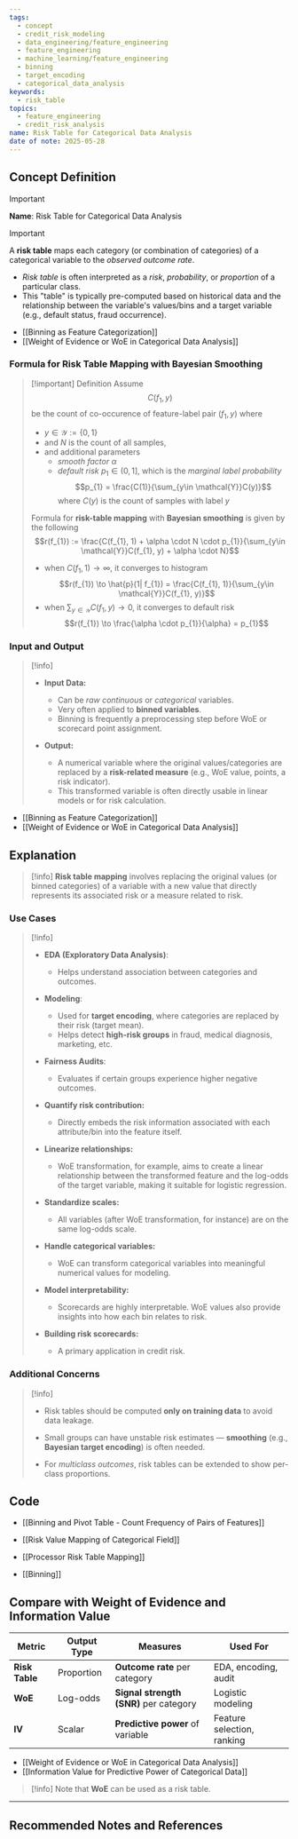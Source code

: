 ```yaml
---
tags:
  - concept
  - credit_risk_modeling
  - data_engineering/feature_engineering
  - feature_engineering
  - machine_learning/feature_engineering
  - binning
  - target_encoding
  - categorical_data_analysis
keywords:
  - risk_table
topics:
  - feature_engineering
  - credit_risk_analysis
name: Risk Table for Categorical Data Analysis
date of note: 2025-05-28
---
```


## Concept Definition

>[!important]
>**Name**: Risk Table for Categorical Data Analysis

>[!important]
>A **risk table** maps each category (or combination of categories) of a categorical variable to the *observed outcome rate*.
>- *Risk table* is often interpreted as a *risk*, *probability*, or *proportion* of a particular class.
>- This "table" is typically pre-computed based on historical data and the relationship between the variable's values/bins and a target variable (e.g., default status, fraud occurrence).


- [[Binning as Feature Categorization]]
- [[Weight of Evidence or WoE in Categorical Data Analysis]]

### Formula for Risk Table Mapping with Bayesian Smoothing 

>[!important] Definition
>Assume $$C(f_{1}, y)$$ be the count of co-occurence of feature-label pair $(f_{1}, y)$ where
>-  $y\in \mathcal{Y} := \left\{ 0,1 \right\}$
>- and $N$ is the count of all samples,
>- and additional parameters
>	- *smooth factor* $\alpha$
>	- *default risk* $p_{1} \in (0,1]$, which is the *marginal label probability* $$p_{1} = \frac{C(1)}{\sum_{y\in \mathcal{Y}}C(y)}$$ where $C(y)$ is the count of samples with label $y$
>
>Formula for **risk-table mapping** with **Bayesian smoothing** is given by the following $$r(f_{1}) :=  \frac{C(f_{1}, 1) + \alpha \cdot  N \cdot p_{1}}{\sum_{y\in \mathcal{Y}}C(f_{1}, y) + \alpha \cdot N}$$ 
>- when $C(f_{1}, 1) \to \infty$, it converges to histogram $$r(f_{1}) \to \hat{p}(1| f_{1})  = \frac{C(f_{1}, 1)}{\sum_{y\in \mathcal{Y}}C(f_{1}, y)}$$
>- when  $\sum_{y\in \mathcal{Y}}C(f_{1}, y) \to 0$, it converges to default risk $$r(f_{1}) \to \frac{\alpha \cdot p_{1}}{\alpha} = p_{1}$$


### Input and Output

>[!info]
> - **Input Data:**
>     
>     - Can be *raw continuous* or *categorical* variables.
>     - Very often applied to **binned variables**. 
>     - Binning is frequently a preprocessing step before WoE or scorecard point assignment.
>         
> - **Output:**
>     
>     - A numerical variable where the original values/categories are replaced by a **risk-related measure** (e.g., WoE value, points, a risk indicator).
>     - This transformed variable is often directly usable in linear models or for risk calculation.

- [[Binning as Feature Categorization]]
- [[Weight of Evidence or WoE in Categorical Data Analysis]]


## Explanation

>[!info]
>**Risk table mapping** involves replacing the original values (or binned categories) of a variable with a new value that directly represents its associated risk or a measure related to risk.

### Use Cases

>[!info]
> - **EDA (Exploratory Data Analysis)**:
>     - Helps understand association between categories and outcomes.
>         
> - **Modeling**:
>     - Used for **target encoding**, where categories are replaced by their risk (target mean).
>     - Helps detect **high-risk groups** in fraud, medical diagnosis, marketing, etc.
>         
> - **Fairness Audits**:
>     - Evaluates if certain groups experience higher negative outcomes.
> - **Quantify risk contribution:** 
> 	- Directly embeds the risk information associated with each attribute/bin into the feature itself.
> - **Linearize relationships:** 
> 	- WoE transformation, for example, aims to create a linear relationship between the transformed feature and the log-odds of the target variable, making it suitable for logistic regression.
>     
> - **Standardize scales:** 
> 	- All variables (after WoE transformation, for instance) are on the same log-odds scale.
>     
> - **Handle categorical variables:** 
> 	- WoE can transform categorical variables into meaningful numerical values for modeling.
>     
> - **Model interpretability:** 
> 	- Scorecards are highly interpretable. WoE values also provide insights into how each bin relates to risk.
> - **Building risk scorecards:** 
> 	- A primary application in credit risk.


### Additional Concerns

>[!info]
>- Risk tables should be computed **only on training data** to avoid data leakage.
>     
> - Small groups can have unstable risk estimates — **smoothing** (e.g., **Bayesian target encoding**) is often needed.
>     
> - For *multiclass outcomes*, risk tables can be extended to show per-class proportions.


## Code

- [[Binning and Pivot Table - Count Frequency of Pairs of Features]]
- [[Risk Value Mapping of Categorical Field]]

- [[Processor Risk Table Mapping]]
- [[Binning]]

## Compare with Weight of Evidence and Information Value

| Metric         | Output Type | Measures                               | Used For                   |
| -------------- | ----------- | -------------------------------------- | -------------------------- |
| **Risk Table** | Proportion  | **Outcome rate** per category          | EDA, encoding, audit       |
| **WoE**        | Log-odds    | **Signal strength (SNR)** per category | Logistic modeling          |
| **IV**         | Scalar      | **Predictive power** of variable       | Feature selection, ranking |

- [[Weight of Evidence or WoE in Categorical Data Analysis]]
- [[Information Value for Predictive Power of Categorical Data]]

>[!info]
>Note that **WoE** can be used as a risk table.




-----------
##  Recommended Notes and References

